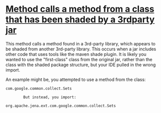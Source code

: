 # [Method calls a method from a class that has been shaded by a 3rdparty jar](http://fb-contrib.sourceforge.net/bugdescriptions.html#SSCU_SUSPICIOUS_SHADED_CLASS_USE)

This method calls a method found in a 3rd-party library, which appears to be shaded from another 3rd-party library.
    		This occurs when a jar includes other code that uses tools like the maven shade plugin. It is likely you wanted to use the
    		"first-class" class from the original jar, rather than the class with the shaded package structure, but your IDE pulled in
    		the wrong import.

An example might be, you attempted to use a method from the class:

    com.google.common.collect.Sets

    		But instead, you import:

    org.apache.jena.ext.com.google.common.collect.Sets